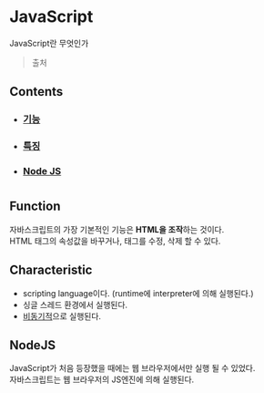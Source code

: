 # JavaScript

JavaScript란 무엇인가
> 출처 

## Contents		
* ### [기능](https://github.com/mingeun2154/skill/tree/main/JS/whatIsJS#function)      
* ### [특징](https://github.com/mingeun2154/skill/tree/main/JS/whatIsJS#characteristic)      
* ### [Node JS](https://github.com/mingeun2154/skill/tree/main/JS/whatIsJS#nodejs)      

#    

## Function
자바스크립트의 가장 기본적인 기능은 **HTML을 조작**하는 것이다.   
HTML 태그의 속성값을 바꾸거나, 태그를 수정, 삭제 할 수 있다.

## Characteristic
* scripting language이다. (runtime에 interpreter에 의해 실행된다.)
* 싱글 스레드 환경에서 실행된다.     
* [비동기적]()으로 실행된다.

## NodeJS
JavaScript가 처음 등장했을 때에는 웹 브라우저에서만 실행 될 수 있었다.   
자바스크립트는 웹 브라우저의 JS엔진에 의해 실행된다.
